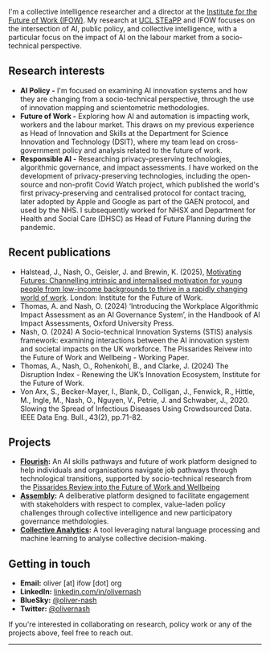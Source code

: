 
I'm a collective intelligence researcher and a director at the [Institute for the Future of Work (IFOW)](https://www.ifow.org). My research at [UCL STEaPP](https://www.ucl.ac.uk/steapp/) and IFOW focuses on the intersection of AI, public policy, and collective intelligence, with a particular focus on the impact of AI on the labour market from a socio-technical perspective.

## Research interests
- **AI Policy -** I'm focused on examining AI innovation systems and how they are changing from a socio-technical perspective, through the use of innovation mapping and scientometric methodologies. 
- **Future of Work -** Exploring how AI and automation is impacting work, workers and the labour market. This draws on my previous experience as Head of Innovation and Skills at the Department for Science Innovation and Technology (DSIT), where my team lead on cross-government policy and analysis related to the future of work. 
- **Responsible AI -** Researching privacy-preserving technologies, algorithmic governance, and impact assessments. I have worked on the development of privacy-preserving technologies, including the open-source and non-profit Covid Watch project, which published the world's first privacy-preserving and centralised protocol for contact tracing, later adopted by Apple and Google as part of the GAEN protocol, and used by the NHS. I subsequently worked for NHSX and Department for Health and Social Care (DHSC) as Head of Future Planning during the pandemic.

## Recent publications
- Halstead, J., Nash, O., Geisler, J. and Brewin, K. (2025), [Motivating Futures: Channelling intrinsic and internalised motivation for young people from low-income backgrounds to thrive in a rapidly changing world of work](https://www.eyfoundation.com/content/dam/ey-unified-site/eyfoundation-com/news/ifow-report-final.pdf). London: Institute for the Future of Work.
- Thomas, A. and Nash, O. (2024) ‘Introducing the Workplace Algorithmic Impact Assessment as an AI Governance System’, in the Handbook of AI Impact Assessments, Oxford University Press.
- Nash, O. (2024) A Socio-technical Innovation Systems (STIS) analysis framework: examining interactions between the AI innovation system and societal impacts on the UK workforce. The Pissarides Reivew into the Future of Work and Wellbeing - Working Paper. 
- Thomas, A., Nash, O., Rohenkohl, B., and Clarke, J. (2024) The Disruption Index - Renewing the UK’s Innovation Ecosystem, Institute for the Future of Work.
- Von Arx, S., Becker-Mayer, I., Blank, D., Colligan, J., Fenwick, R., Hittle, M., Ingle, M., Nash, O., Nguyen, V., Petrie, J. and Schwaber, J., 2020. Slowing the Spread of Infectious Diseases Using Crowdsourced Data. IEEE Data Eng. Bull., 43(2), pp.71-82.

## Projects
- **[Flourish](https://ufi.co.uk/voctech-directory/flourish-improving-pathways-into-green-jobs-in-cornwall-and-grimsby/):** An AI skills pathways and future of work platform designed to help individuals and organisations navigate job pathways through technological transitions, supported by socio-technical research from the [Pissarides Review into the Future of Work and Wellbeing](https://pissaridesreview.ifow.org/)
- **[Assembly](https://ifow.org):** A deliberative platform designed to facilitate engagement with stakeholders with respect to complex, value-laden policy challenges through collective intelligence and new participatory governance methdologies. 
- **[Collective Analytics](https://github.com/olivernash/collective-analytics):** A tool leveraging natural language processing and machine learning to analyse collective decision-making.

## Getting in touch
- **Email:** oliver [at] ifow [dot] org
- **LinkedIn:** [linkedin.com/in/olivernash](https://linkedin.com/in/olivernash)
- **BlueSky:** [@oliver-nash](https://bsky.app/profile/oliver-nash.bsky.social)
- **Twitter:** [@olivernash](https://twitter.com/olivernash)

If you're interested in collaborating on research, policy work or any of the projects above, feel free to reach out.

---
